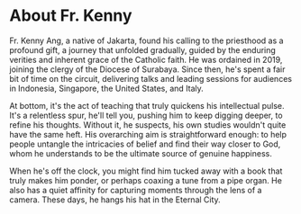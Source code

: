 # About Fr. Kenny

Fr. Kenny Ang, a native of Jakarta, found his calling to the priesthood as a profound gift, a journey that unfolded gradually, guided by the enduring verities and inherent grace of the Catholic faith. He was ordained in 2019, joining the clergy of the Diocese of Surabaya. Since then, he's spent a fair bit of time on the circuit, delivering talks and leading sessions for audiences in Indonesia, Singapore, the United States, and Italy.

At bottom, it's the act of teaching that truly quickens his intellectual pulse. It's a relentless spur, he'll tell you, pushing him to keep digging deeper, to refine his thoughts. Without it, he suspects, his own studies wouldn't quite have the same heft. His overarching aim is straightforward enough: to help people untangle the intricacies of belief and find their way closer to God, whom he understands to be the ultimate source of genuine happiness.

When he's off the clock, you might find him tucked away with a book that truly makes him ponder, or perhaps coaxing a tune from a pipe organ. He also has a quiet affinity for capturing moments through the lens of a camera. These days, he hangs his hat in the Eternal City.
